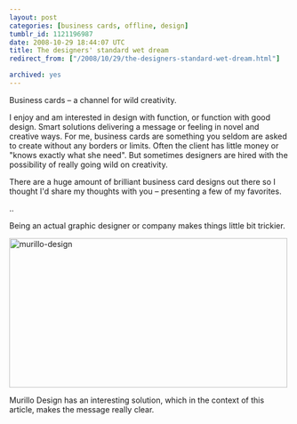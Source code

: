 ```yaml
---
layout: post
categories: [business cards, offline, design]
tumblr_id: 1121196987  
date: 2008-10-29 18:44:07 UTC
title: The designers' standard wet dream
redirect_from: ["/2008/10/29/the-designers-standard-wet-dream.html"]

archived: yes
---
```


Business cards – a channel for wild creativity.

I enjoy and am interested in design with function, or function with good design. Smart solutions delivering a message or feeling in novel and creative ways. For me, business cards are something you seldom are asked to create without any borders or limits. Often the client has little money or "knows exactly what she need". But sometimes designers are hired with the possibility of really going wild on creativity.

There are a huge amount of brilliant business card designs out there so I thought I'd share my thoughts with you – presenting a few of my favorites.

..

Being an actual graphic designer or company makes things little bit trickier.

<a href="http://www.murillodesign.com/"><img src="/attachments/2008/10/murillo-design.jpg" alt="murillo-design" width="500" height="269" class="alignnone size-full wp-image-878" /></a>

Murillo Design has an interesting solution, which in the context of this article, makes the message really clear.
